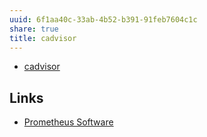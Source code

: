 ```yaml
---
uuid: 6f1aa40c-33ab-4b52-b391-91feb7604c1c
share: true
title: cadvisor
---
```

* [cadvisor](https://github.com/google/cadvisor)
## Links

* [Prometheus Software](../0dfb04db-f642-4f88-b93a-b855d479deb7)